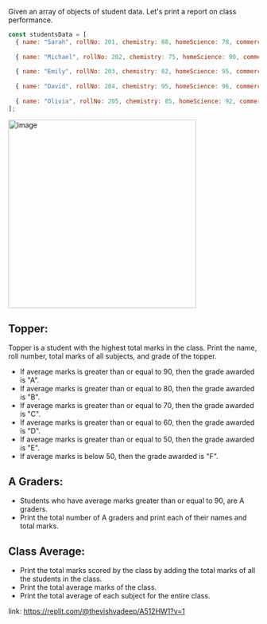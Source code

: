 Given an array of objects of student data. Let's print a report on class performance.
```js
const studentsData = [
  { name: "Sarah", rollNo: 201, chemistry: 88, homeScience: 78, commerce: 92, physicalEducation: 90, moralScience: 85, totalMarks: 433, avgMarks: 86.6 },
  
  { name: "Michael", rollNo: 202, chemistry: 75, homeScience: 90, commerce: 85, physicalEducation: 94, moralScience: 88, totalMarks: 432, avgMarks: 86.4 },
  
  { name: "Emily", rollNo: 203, chemistry: 82, homeScience: 95, commerce: 88, physicalEducation: 92, moralScience: 90, totalMarks: 447, avgMarks: 89.4 },
  
  { name: "David", rollNo: 204, chemistry: 95, homeScience: 96, commerce: 94, physicalEducation: 99, moralScience: 99, totalMarks: 483, avgMarks: 96.6 },
  
  { name: "Olivia", rollNo: 205, chemistry: 85, homeScience: 92, commerce: 89, physicalEducation: 91, moralScience: 86, totalMarks: 443, avgMarks: 88.6 }
];
```
<img width="378" alt="image" src="https://github.com/user-attachments/assets/084f69da-e0a8-4c37-9599-5c59eb874445">

## Topper:

Topper is a student with the highest total marks in the class. Print the name, roll number, total marks of all subjects, and grade of the topper.

* If average marks is greater than or equal to 90, then the grade awarded is "A".
* If average marks is greater than or equal to 80, then the grade awarded is "B".
* If average marks is greater than or equal to 70, then the grade awarded is "C".
* If average marks is greater than or equal to 60, then the grade awarded is "D".
* If average marks is greater than or equal to 50, then the grade awarded is "E".
* If average marks is below 50, then the grade awarded is "F".

## A Graders:

* Students who have average marks greater than or equal to 90, are A graders. 
* Print the total number of A graders and print each of their names and total marks.

## Class Average:
* Print the total marks scored by the class by adding the total marks of all the students in the class.
* Print the total average marks of the class.
* Print the total average of each subject for the entire class.

link: https://replit.com/@thevishvadeep/A512HW1?v=1
